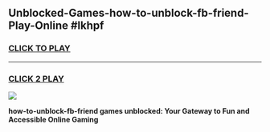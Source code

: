 
## Unblocked-Games-how-to-unblock-fb-friend-Play-Online #lkhpf
<h3>
<a href="https://news.freeplayer.one?title=how-to-unblock-fb-friend&ref=3">CLICK TO PLAY</a></h3>
<hr>

<h3>
<a href="https://news.freeplayer.one?title=how-to-unblock-fb-friend&ref=3">CLICK 2 PLAY</a>
  
</h3>

<a href="https://news.freeplayer.one?title=how-to-unblock-fb-friend&ref=3"><img src="https://clearcache.store/games.png"></a>


**how-to-unblock-fb-friend games unblocked: Your Gateway to Fun and Accessible Online Gaming**
